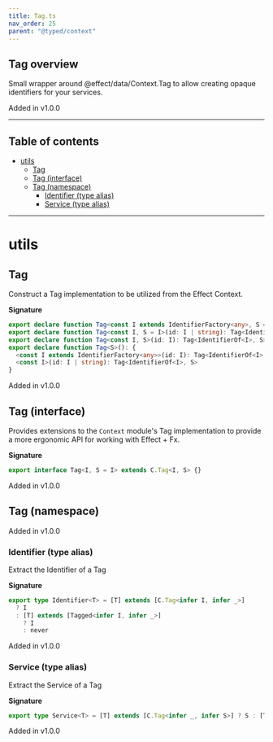 ```yaml
---
title: Tag.ts
nav_order: 25
parent: "@typed/context"
---
```


## Tag overview

Small wrapper around @effect/data/Context.Tag to allow
creating opaque identifiers for your services.

Added in v1.0.0

---

<h2 class="text-delta">Table of contents</h2>

- [utils](#utils)
  - [Tag](#tag)
  - [Tag (interface)](#tag-interface)
  - [Tag (namespace)](#tag-namespace)
    - [Identifier (type alias)](#identifier-type-alias)
    - [Service (type alias)](#service-type-alias)

---

# utils

## Tag

Construct a Tag implementation to be utilized from the Effect Context.

**Signature**

```ts
export declare function Tag<const I extends IdentifierFactory<any>, S = I>(id: I | string): Tag<IdentifierOf<I>, S>
export declare function Tag<const I, S = I>(id: I | string): Tag<IdentifierOf<I>, S>
export declare function Tag<const I, S>(id: I): Tag<IdentifierOf<I>, S>
export declare function Tag<S>(): {
  <const I extends IdentifierFactory<any>>(id: I): Tag<IdentifierOf<I>, S>
  <const I>(id: I | string): Tag<IdentifierOf<I>, S>
}
```

Added in v1.0.0

## Tag (interface)

Provides extensions to the `Context` module's Tag implementation to
provide a more ergonomic API for working with Effect + Fx.

**Signature**

```ts
export interface Tag<I, S = I> extends C.Tag<I, S> {}
```

Added in v1.0.0

## Tag (namespace)

Added in v1.0.0

### Identifier (type alias)

Extract the Identifier of a Tag

**Signature**

```ts
export type Identifier<T> = [T] extends [C.Tag<infer I, infer _>]
  ? I
  : [T] extends [Tagged<infer I, infer _>]
    ? I
    : never
```

Added in v1.0.0

### Service (type alias)

Extract the Service of a Tag

**Signature**

```ts
export type Service<T> = [T] extends [C.Tag<infer _, infer S>] ? S : [T] extends [Tagged<infer _, infer S>] ? S : never
```

Added in v1.0.0
